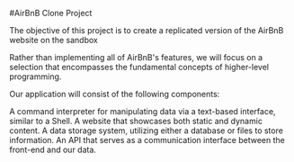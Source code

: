 #AirBnB Clone Project

The objective of this project is to create a replicated version of the AirBnB website on the sandbox

Rather than implementing all of AirBnB's features, we will focus on a selection that encompasses the fundamental concepts of higher-level programming.

Our application will consist of the following components:

A command interpreter for manipulating data via a text-based interface, similar to a Shell.
A website that showcases both static and dynamic content.
A data storage system, utilizing either a database or files to store information.
An API that serves as a communication interface between the front-end and our data.
